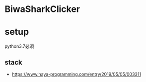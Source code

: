 # BiwaSharkClicker

# setup
python3.7必須

## stack
- https://www.haya-programming.com/entry/2019/05/05/003311

